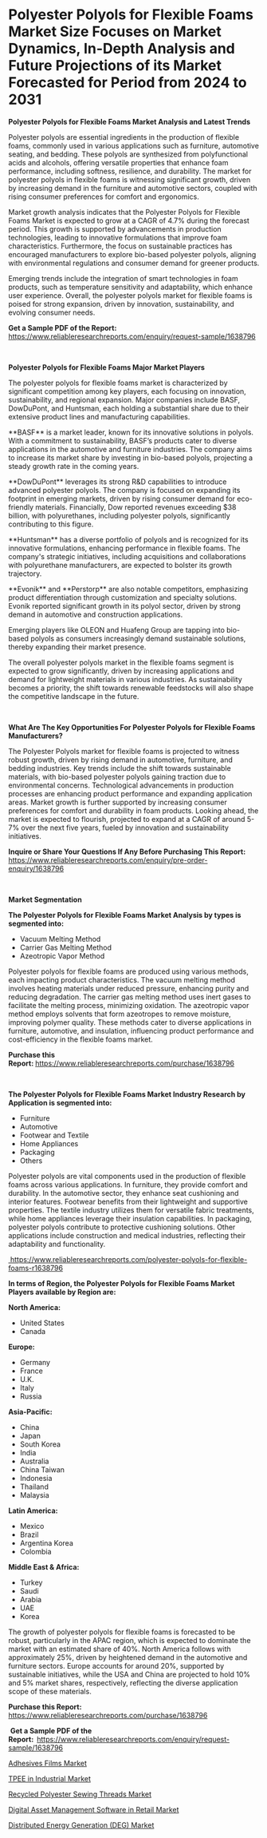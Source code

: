 <p><h1>Polyester Polyols for Flexible Foams Market Size Focuses on Market Dynamics, In-Depth Analysis and Future Projections of its Market Forecasted for Period from 2024 to 2031</h1></p><p><strong>Polyester Polyols for Flexible Foams Market Analysis and Latest Trends</strong></p>
<p><p>Polyester polyols are essential ingredients in the production of flexible foams, commonly used in various applications such as furniture, automotive seating, and bedding. These polyols are synthesized from polyfunctional acids and alcohols, offering versatile properties that enhance foam performance, including softness, resilience, and durability. The market for polyester polyols in flexible foams is witnessing significant growth, driven by increasing demand in the furniture and automotive sectors, coupled with rising consumer preferences for comfort and ergonomics.</p><p>Market growth analysis indicates that the Polyester Polyols for Flexible Foams Market is expected to grow at a CAGR of 4.7% during the forecast period. This growth is supported by advancements in production technologies, leading to innovative formulations that improve foam characteristics. Furthermore, the focus on sustainable practices has encouraged manufacturers to explore bio-based polyester polyols, aligning with environmental regulations and consumer demand for greener products. </p><p>Emerging trends include the integration of smart technologies in foam products, such as temperature sensitivity and adaptability, which enhance user experience. Overall, the polyester polyols market for flexible foams is poised for strong expansion, driven by innovation, sustainability, and evolving consumer needs.</p></p>
<p><strong>Get a Sample PDF of the Report:&nbsp;</strong> <a href="https://www.reliableresearchreports.com/enquiry/request-sample/1638796?utm_campaign=83&utm_medium=2&utm_source=Github&utm_content=ia&utm_term=07122024&utm_id=polyester-polyols-for-flexible-foams">https://www.reliableresearchreports.com/enquiry/request-sample/1638796</a></p>
<p>&nbsp;</p>
<p><strong>Polyester Polyols for Flexible Foams Major Market Players</strong></p>
<p><p>The polyester polyols for flexible foams market is characterized by significant competition among key players, each focusing on innovation, sustainability, and regional expansion. Major companies include BASF, DowDuPont, and Huntsman, each holding a substantial share due to their extensive product lines and manufacturing capabilities.</p><p>**BASF** is a market leader, known for its innovative solutions in polyols. With a commitment to sustainability, BASF’s products cater to diverse applications in the automotive and furniture industries. The company aims to increase its market share by investing in bio-based polyols, projecting a steady growth rate in the coming years.</p><p>**DowDuPont** leverages its strong R&D capabilities to introduce advanced polyester polyols. The company is focused on expanding its footprint in emerging markets, driven by rising consumer demand for eco-friendly materials. Financially, Dow reported revenues exceeding $38 billion, with polyurethanes, including polyester polyols, significantly contributing to this figure.</p><p>**Huntsman** has a diverse portfolio of polyols and is recognized for its innovative formulations, enhancing performance in flexible foams. The company's strategic initiatives, including acquisitions and collaborations with polyurethane manufacturers, are expected to bolster its growth trajectory.</p><p>**Evonik** and **Perstorp** are also notable competitors, emphasizing product differentiation through customization and specialty solutions. Evonik reported significant growth in its polyol sector, driven by strong demand in automotive and construction applications. </p><p>Emerging players like OLEON and Huafeng Group are tapping into bio-based polyols as consumers increasingly demand sustainable solutions, thereby expanding their market presence.</p><p>The overall polyester polyols market in the flexible foams segment is expected to grow significantly, driven by increasing applications and demand for lightweight materials in various industries. As sustainability becomes a priority, the shift towards renewable feedstocks will also shape the competitive landscape in the future.</p></p>
<p>&nbsp;</p>
<p><strong>What Are The Key Opportunities For Polyester Polyols for Flexible Foams Manufacturers?</strong></p>
<p><p>The Polyester Polyols market for flexible foams is projected to witness robust growth, driven by rising demand in automotive, furniture, and bedding industries. Key trends include the shift towards sustainable materials, with bio-based polyester polyols gaining traction due to environmental concerns. Technological advancements in production processes are enhancing product performance and expanding application areas. Market growth is further supported by increasing consumer preferences for comfort and durability in foam products. Looking ahead, the market is expected to flourish, projected to expand at a CAGR of around 5-7% over the next five years, fueled by innovation and sustainability initiatives.</p></p>
<p><strong>Inquire or Share Your Questions If Any Before Purchasing This Report:</strong> <a href="https://www.reliableresearchreports.com/enquiry/pre-order-enquiry/1638796?utm_campaign=83&utm_medium=2&utm_source=Github&utm_content=ia&utm_term=07122024&utm_id=polyester-polyols-for-flexible-foams">https://www.reliableresearchreports.com/enquiry/pre-order-enquiry/1638796</a></p>
<p>&nbsp;</p>
<p><strong>Market Segmentation</strong></p>
<p><strong>The Polyester Polyols for Flexible Foams Market Analysis by types is segmented into:</strong></p>
<p><ul><li>Vacuum Melting Method</li><li>Carrier Gas Melting Method</li><li>Azeotropic Vapor Method</li></ul></p>
<p><p>Polyester polyols for flexible foams are produced using various methods, each impacting product characteristics. The vacuum melting method involves heating materials under reduced pressure, enhancing purity and reducing degradation. The carrier gas melting method uses inert gases to facilitate the melting process, minimizing oxidation. The azeotropic vapor method employs solvents that form azeotropes to remove moisture, improving polymer quality. These methods cater to diverse applications in furniture, automotive, and insulation, influencing product performance and cost-efficiency in the flexible foams market.</p></p>
<p><strong>Purchase this Report:&nbsp;</strong><a href="https://www.reliableresearchreports.com/purchase/1638796?utm_campaign=83&utm_medium=2&utm_source=Github&utm_content=ia&utm_term=07122024&utm_id=polyester-polyols-for-flexible-foams">https://www.reliableresearchreports.com/purchase/1638796</a></p>
<p>&nbsp;</p>
<p><strong>The Polyester Polyols for Flexible Foams Market Industry Research by Application is segmented into:</strong></p>
<p><ul><li>Furniture</li><li>Automotive</li><li>Footwear and Textile</li><li>Home Appliances</li><li>Packaging</li><li>Others</li></ul></p>
<p><p>Polyester polyols are vital components used in the production of flexible foams across various applications. In furniture, they provide comfort and durability. In the automotive sector, they enhance seat cushioning and interior features. Footwear benefits from their lightweight and supportive properties. The textile industry utilizes them for versatile fabric treatments, while home appliances leverage their insulation capabilities. In packaging, polyester polyols contribute to protective cushioning solutions. Other applications include construction and medical industries, reflecting their adaptability and functionality.</p></p>
<p><a href="https://www.reliableresearchreports.com/polyester-polyols-for-flexible-foams-r1638796?utm_campaign=83&utm_medium=2&utm_source=Github&utm_content=ia&utm_term=07122024&utm_id=polyester-polyols-for-flexible-foams">&nbsp;https://www.reliableresearchreports.com/polyester-polyols-for-flexible-foams-r1638796</a></p>
<p><strong>In terms of Region, the Polyester Polyols for Flexible Foams Market Players available by Region are:</strong></p>
<p>
    <p> <strong> North America: </strong>
        <ul>
            <li>United States</li>
            <li>Canada</li>
        </ul>
        </p> 
    <p> <strong> Europe: </strong>
        <ul>
            <li>Germany</li>
            <li>France</li>
            <li>U.K.</li>
            <li>Italy</li>
            <li>Russia</li>
        </ul>
        </p> 
    <p> <strong> Asia-Pacific: </strong>
        <ul>
            <li>China</li>
            <li>Japan</li>
            <li>South Korea</li>
            <li>India</li>
            <li>Australia</li>
            <li>China Taiwan</li>
            <li>Indonesia</li>
            <li>Thailand</li>
            <li>Malaysia</li>
        </ul>
        </p> 
    <p> <strong> Latin America: </strong>
        <ul>
            <li>Mexico</li>
            <li>Brazil</li>
            <li>Argentina Korea</li>
            <li>Colombia</li>
        </ul>
        </p> 
    <p> <strong> Middle East & Africa: </strong>
        <ul>
            <li>Turkey</li>
            <li>Saudi</li>
            <li>Arabia</li>
            <li>UAE</li>
            <li>Korea</li>
        </ul>
    </p>
    </p>
<p><p>The growth of polyester polyols for flexible foams is forecasted to be robust, particularly in the APAC region, which is expected to dominate the market with an estimated share of 40%. North America follows with approximately 25%, driven by heightened demand in the automotive and furniture sectors. Europe accounts for around 20%, supported by sustainable initiatives, while the USA and China are projected to hold 10% and 5% market shares, respectively, reflecting the diverse application scope of these materials.</p></p>
<p><strong>Purchase this Report: </strong><a href="https://www.reliableresearchreports.com/purchase/1638796?utm_campaign=83&utm_medium=2&utm_source=Github&utm_content=ia&utm_term=07122024&utm_id=polyester-polyols-for-flexible-foams">https://www.reliableresearchreports.com/purchase/1638796</a></p>
<p>&nbsp;<strong>Get a Sample PDF of the Report:&nbsp;&nbsp;</strong><a href="https://www.reliableresearchreports.com/enquiry/request-sample/1638796?utm_campaign=83&utm_medium=2&utm_source=Github&utm_content=ia&utm_term=07122024&utm_id=polyester-polyols-for-flexible-foams">https://www.reliableresearchreports.com/enquiry/request-sample/1638796</a></p>
<p><strong></strong></p>
<p><p><a href="https://github.com/christalmodica79/Market-Research-Report-List-1/blob/main/adhesives-films-market.md?utm_campaign=83&utm_medium=2&utm_source=Github&utm_content=ia&utm_term=07122024&utm_id=polyester-polyols-for-flexible-foams">Adhesives Films Market</a></p><p><a href="https://github.com/mharielmesa/Market-Research-Report-List-5/blob/main/tpee-in-industrial-market.md?utm_campaign=83&utm_medium=2&utm_source=Github&utm_content=ia&utm_term=07122024&utm_id=polyester-polyols-for-flexible-foams">TPEE in Industrial Market</a></p><p><a href="https://issuu.com/reportprime-2/docs/recycled-polyester-sewing-threads-market-size-2030?utm_campaign=83&utm_medium=2&utm_source=Github&utm_content=ia&utm_term=07122024&utm_id=polyester-polyols-for-flexible-foams">Recycled Polyester Sewing Threads Market</a></p><p><a href="https://www.linkedin.com/pulse/whats-powering-digital-asset-management-software-retail-gk2ae?utm_campaign=83&utm_medium=2&utm_source=Github&utm_content=ia&utm_term=07122024&utm_id=polyester-polyols-for-flexible-foams">Digital Asset Management Software in Retail Market</a></p><p><a href="https://www.linkedin.com/pulse/the-sympatico-insight-9odme?utm_campaign=83&utm_medium=2&utm_source=Github&utm_content=ia&utm_term=07122024&utm_id=polyester-polyols-for-flexible-foams">Distributed Energy Generation (DEG) Market</a></p></p>